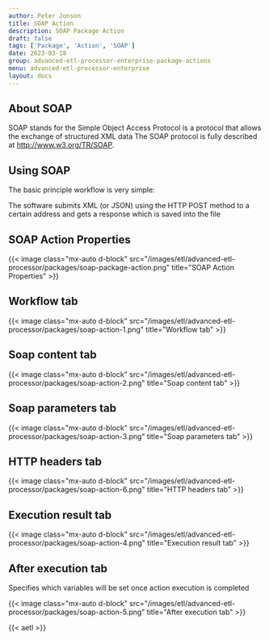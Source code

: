```yaml
---
author: Peter Jonson
title: SOAP Action
description: SOAP Package Action
draft: false
tags: ['Package', 'Action', 'SOAP']
date: 2023-03-18
group: advanced-etl-processor-enterprise-package-actions
menu: advanced-etl-processor-enterprise
layout: docs
---
```


## About SOAP

SOAP stands for the Simple Object Access Protocol is a protocol that allows the exchange of structured XML data
The SOAP protocol is fully described at http://www.w3.org/TR/SOAP.

## Using SOAP

The basic principle workflow is very simple:

The software submits XML (or JSON) using the HTTP POST method to a certain address and gets a response which is saved into the file

## SOAP Action Properties

{{< image class="mx-auto d-block"  src="/images/etl/advanced-etl-processor/packages/soap-package-action.png" title="SOAP Action Properties" >}}

## Workflow tab

{{< image class="mx-auto d-block"  src="/images/etl/advanced-etl-processor/packages/soap-action-1.png" title="Workflow tab" >}}

## Soap content tab

{{< image class="mx-auto d-block"  src="/images/etl/advanced-etl-processor/packages/soap-action-2.png" title="Soap content tab" >}}

## Soap parameters tab

{{< image class="mx-auto d-block"  src="/images/etl/advanced-etl-processor/packages/soap-action-3.png" title="Soap parameters tab" >}}

## HTTP headers tab

{{< image class="mx-auto d-block"  src="/images/etl/advanced-etl-processor/packages/soap-action-6.png" title="HTTP headers tab" >}}

## Execution result tab

{{< image class="mx-auto d-block"  src="/images/etl/advanced-etl-processor/packages/soap-action-4.png" title="Execution result tab" >}}

## After execution tab

Specifies which variables will be set once action execution is completed

{{< image class="mx-auto d-block"  src="/images/etl/advanced-etl-processor/packages/soap-action-5.png" title="After execution tab" >}}

{{< aetl >}}
